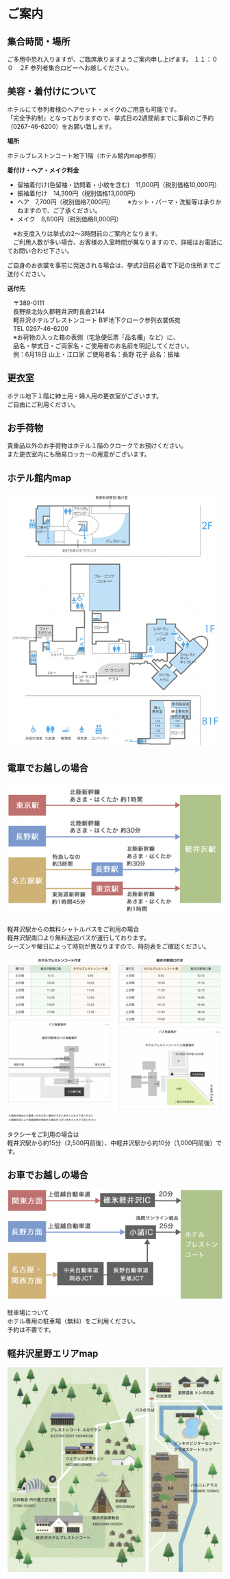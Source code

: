 # ご案内
## 集合時間・場所

ご多用中恐れ入りますが、ご臨席承りますようご案内申し上げます。
１１：００　２F 参列者集合ロビーへお越しください。

## 美容・着付けについて

ホテルにて参列者様のヘアセット・メイクのご用意も可能です。  
「完全予約制」となっておりますので、挙式日の2週間前までに事前のご予約（0267-46-6200）をお願い致します。

**場所**

ホテルブレストンコート地下1階（ホテル館内map参照）

**着付け・ヘア・メイク料金**

* 留袖着付け(色留袖・訪問着・小紋を含む)　11,000円（税別価格10,000円）
* 振袖着付け　14,300円（税別価格13,000円）
* ヘア　7,700円（税別価格7,000円）
　　※カット・パーマ・洗髪等は承りかねますので、ご了承ください。
* メイク　8,800円（税別価格8,000円）

　※お支度入りは挙式の2～3時間前のご案内となります。  
　ご利用人数が多い場合、お客様の入室時間が異なりますので、詳細はお電話にてお問い合わせ下さい。

ご自身のお衣裳を事前に発送される場合は、挙式2日前必着で下記の住所までご送付ください。

**送付先**

　〒389-0111  
　長野県北佐久郡軽井沢町長倉2144  
　軽井沢ホテルブレストンコート B1F地下クローク参列衣裳係宛  
　TEL 0267-46-6200  
　※お荷物の入った箱の表側（宅急便伝票「品名欄」など）に、  
　品名・挙式日・ご両家名・ご使用者のお名前を明記してください。  
　例：6月18日 山上・江口家 ご使用者名：長野 花子 品名：振袖  

## 更衣室

ホテル地下１階に紳士用・婦人用の更衣室がございます。  
ご自由にご利用ください。

## お手荷物
貴重品以外のお手荷物はホテル１階のクロークでお預けください。  
また更衣室内にも簡易ロッカーの用意がございます。

## ホテル館内map

<img src="hotelmap.png">


## 電車でお越しの場合

<img src="bytrain.png">

軽井沢駅からの無料シャトルバスをご利用の場合  
軽井沢駅南口より無料送迎バスが運行しております。  
シーズンや曜日によって時刻が異なりますので、時刻表をご確認ください。

<img src="bus.png">

タクシーをご利用の場合は  
軽井沢駅から約15分（2,500円前後）、中軽井沢駅から約10分（1,000円前後）です。

## お車でお越しの場合

<img src="bycar.png">

駐車場について  
ホテル専用の駐車場（無料）をご利用ください。  
予約は不要です。

## 軽井沢星野エリアmap

<img src="hosinoarea_map.png">
